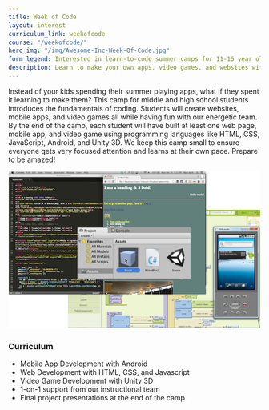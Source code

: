 ```yaml
---
title: Week of Code
layout: interest
curriculum_link: weekofcode
course: "/weekofcode/"
hero_img: "/img/Awesome-Inc-Week-Of-Code.jpg"
form_legend: Interested in learn-to-code summer camps for 11-16 year olds?
description: Learn to make your own apps, video games, and websites with us this summer.
---
```


Instead of your kids spending their summer playing apps, what if they spent it learning to make them? This camp for middle and high school students introduces the fundamentals of coding. Students will create websites, mobile apps, and video games all while having fun with our energetic team. By the end of the camp, each student will have built at least one web page, mobile app, and video game using programming languages like HTML, CSS, JavaScript, Android, and Unity 3D. We keep this camp small to ensure everyone gets very focused attention and learns at their own pace. Prepare to be amazed!

![Week of Code screenshots of app, game, website](/img/weekofcode_screenshots.png)

### Curriculum

- Mobile App Development with Android
- Web Development with HTML, CSS, and Javascript
- Video Game Development with Unity 3D
- 1-on-1 support from our instructional team
- Final project presentations at the end of the camp